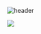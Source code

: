 
![header](https://capsule-render.vercel.app/api?type=Cylinder&color=auto&height=300&section=header&text=Hyeongjun%20github&fontSize=90)

<img src="https://img.shields.io/badge/HTML5-#ECD53F?style=flat&logo=.ENV&logoColor=white"/>

